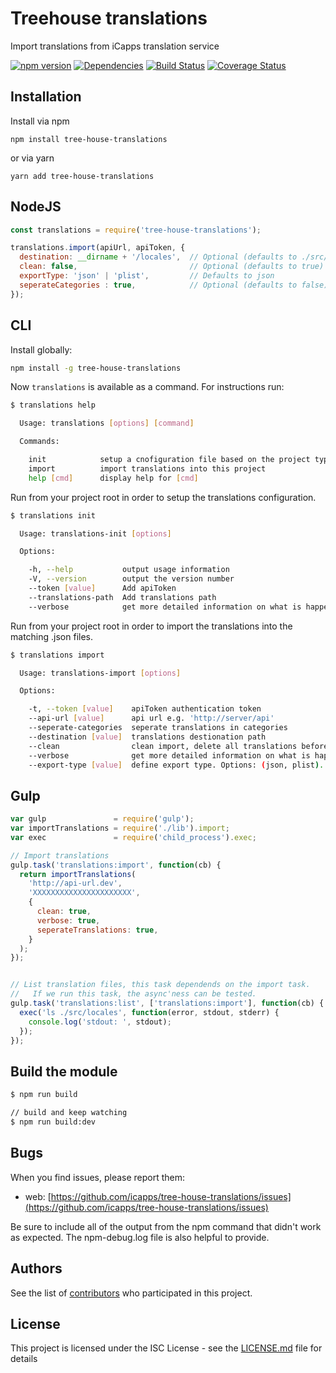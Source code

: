 # Treehouse translations

Import translations from iCapps translation service

[![npm version](https://badge.fury.io/js/tree-house-translations.svg)](https://badge.fury.io/js/tree-house-translations)
[![Dependencies](https://david-dm.org/icapps/tree-house-translations.svg)](https://david-dm.org/icapps/tree-house-translations.svg)
[![Build Status](https://travis-ci.org/icapps/tree-house-translations.svg?branch=master)](https://travis-ci.org/icapps/tree-house-translations)
[![Coverage Status](https://coveralls.io/repos/github/icapps/tree-house-translations/badge.svg)](https://coveralls.io/github/icapps/tree-house-translations)

## Installation

Install via npm

```shell
npm install tree-house-translations
```

or via yarn

```shell
yarn add tree-house-translations
```

## NodeJS

```javascript
const translations = require('tree-house-translations');

translations.import(apiUrl, apiToken, {
  destination: __dirname + '/locales',  // Optional (defaults to ./src/locales)
  clean: false,                         // Optional (defaults to true)
  exportType: 'json' | 'plist',         // Defaults to json
  seperateCategories : true,            // Optional (defaults to false)
});
```

## CLI

Install globally:

```bash
npm install -g tree-house-translations
```

Now `translations` is available as a command. For instructions run:

```bash
$ translations help

  Usage: translations [options] [command]

  Commands:

    init            setup a cnofiguration file based on the project type
    import          import translations into this project
    help [cmd]      display help for [cmd]
```

Run from your project root in order to setup the translations configuration.

```bash
$ translations init

  Usage: translations-init [options]

  Options:

    -h, --help           output usage information
    -V, --version        output the version number
    --token [value]      Add apiToken
    --translations-path  Add translations path
    --verbose            get more detailed information on what is happening 
```

Run from your project root in order to import the translations into the matching .json files.

```bash
$ translations import

  Usage: translations-import [options]

  Options:

    -t, --token [value]    apiToken authentication token
    --api-url [value]      api url e.g. 'http://server/api'
    --seperate-categories  seperate translations in categories
    --destination [value]  translations destionation path
    --clean                clean import, delete all translations before writing new
    --verbose              get more detailed information on what is happening
    --export-type [value]  define export type. Options: (json, plist). Default: json
```

## Gulp

```javascript
var gulp               = require('gulp');
var importTranslations = require('./lib').import;
var exec               = require('child_process').exec;

// Import translations
gulp.task('translations:import', function(cb) {
  return importTranslations(
    'http://api-url.dev',
    'XXXXXXXXXXXXXXXXXXXXXX',
    {
      clean: true,
      verbose: true,
      seperateTranslations: true,
    }
  );
});


// List translation files, this task dependends on the import task.
//   If we run this task, the async'ness can be tested.
gulp.task('translations:list', ['translations:import'], function(cb) {
  exec('ls ./src/locales', function(error, stdout, stderr) {
    console.log('stdout: ', stdout);
  });
});

```

## Build the module

```bash
$ npm run build

// build and keep watching
$ npm run build:dev
```

## Bugs

When you find issues, please report them:

- web: [https://github.com/icapps/tree-house-translations/issues](https://github.com/icapps/tree-house-translations/issues)

Be sure to include all of the output from the npm command that didn't work as expected. The npm-debug.log file is also helpful to provide.

## Authors

See the list of [contributors](https://github.com/icapps/tree-house-translations/contributors) who participated in this project.

## License

This project is licensed under the ISC License - see the [LICENSE.md](LICENSE.md) file for details
